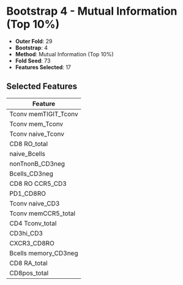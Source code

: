 # Bootstrap 4 - Mutual Information (Top 10%)

- **Outer Fold**: 29
- **Bootstrap**: 4
- **Method**: Mutual Information (Top 10%)
- **Fold Seed**: 73
- **Features Selected**: 17

## Selected Features

| Feature |
|---------|
| Tconv memTIGIT_Tconv |
| Tconv mem_Tconv |
| Tconv naive_Tconv |
| CD8 RO_total |
| naive_Bcells |
| nonTnonB_CD3neg |
| Bcells_CD3neg |
| CD8 RO CCR5_CD3 |
| PD1_CD8RO |
| Tconv naive_CD3 |
| Tconv memCCR5_total |
| CD4 Tconv_total |
| CD3hi_CD3 |
| CXCR3_CD8RO |
| Bcells memory_CD3neg |
| CD8 RA_total |
| CD8pos_total |
